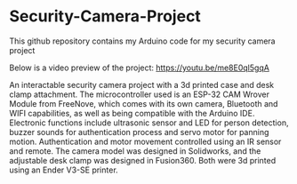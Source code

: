 # Security-Camera-Project
This github repository contains my Arduino code for my security camera project

Below is a video preview of the project:
https://youtu.be/me8E0ql5gqA

An interactable security camera project with a 3d printed case and desk clamp attachment. The microcontroller used is an ESP-32 CAM Wrover Module from FreeNove, which comes with its own camera, Bluetooth and WIFI capabilities, as well as being compatible with the Arduino IDE. Electronic functions include ultrasonic sensor and LED for person detection, buzzer sounds for authentication process and servo motor for panning motion. Authentication and motor movement controlled using an IR sensor and remote. The camera model was designed in Solidworks, and the adjustable desk clamp was designed in Fusion360. Both were 3d printed using an Ender V3-SE printer.
